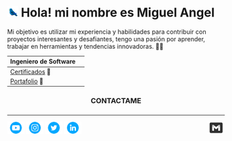 

  # <img src="./assets/birdy.gif" width="25px">  Hola! mi nombre es Miguel Angel 



Mi objetivo es utilizar mi experiencia y habilidades para contribuir con proyectos interesantes y desafiantes, tengo una pasión por aprender, trabajar en herramientas y tendencias innovadoras. 🐱‍👤


|Ingeniero de Software       |                              |
|----------------------------|------------------------------|
|<a href="">Certificados</a> 📜                           |
|<a href="#">Portafolio</a>  💼                           |

### 
<h3 align="center">CONTACTAME</h2>

###
---------------------------------------------------------- 

<div> 
  <a href="https://www.youtube.com/channel/UCGf4Ws-6bJP7b2JV3my2aiw" target="_blank"><img src="./assets/contactame2.png" width="40px"target="_blank"></a>
  <a href="https://www.instagram.com/miguelg0205/" target="_blank"><img src="./assets/contactame4.png" width="40px" target="_blank"></a>
  <a href="https://twitter.com/miguelhito54" target="_blank"><img src="./assets/contactame3.png" width="40px" target="_blank"></a>
  <a href = "mailto:miguelhito54@gmail.com"><img align="right" src="./assets/contactame5.png" target="_blank" width="40px"></a>
  <a href="https://www.linkedin.com/in/miguel-angel-garcia-6a983419a/" target="_blank"><img src="./assets/contactame1.png" target="_blank" width="40px"></a> 
</div>
